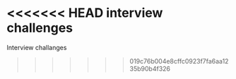 <<<<<<< HEAD
interview challenges
=======
Interview challanges
>>>>>>> 019c76b004e8cffc0923f7fa6aa1235b90b4f326

